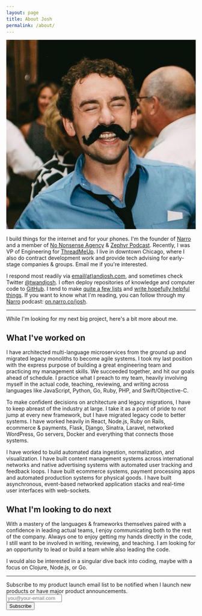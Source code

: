 ```yaml
---
layout: page
title: About Josh
permalink: /about/
---
```

<style>
.markdown-body p img{
    max-width: 100px !important;
    float: right;
    margin: 0.5em -3em 0.5em 1em !important;
    box-shadow: 0 0 5px rgba(0,0,0,0.5);
}
@media only screen and (max-width :48em){
    .markdown-body p img{
        margin-right: 0 !important;
    }
}
</style>
![Josh Beckman](/images/page/mustache.jpg)

I build things for the internet and for your phones. I'm the founder of [Narro](//narro.co) and a member of [No Nonsense Agency](http://no.nonsense.agency) & [Zephyr Podcast](https://soundcloud.com/zephyrpodcast). Recently, I was VP of Engineering for [ThreadMeUp](http://threadmeup.com). I live in downtown Chicago, where I also do contract development work and provide tech advising for early-stage companies & groups. Email me if you're interested.

I respond most readily via [email(at)andjosh.com](mailto:email@andjosh.com), and sometimes check Twitter [@twandjosh](http://twitter.com/twandjosh). I often deploy repositories of knowledge and computer code to [GitHub](//github.com/andjosh). I tend to make [quite a few lists](/lists) and [write hopefully helpful things](/). If you want to know what I'm reading, you can follow through my [Narro](//narro.co) podcast: [on.narro.co/josh](http://on.narro.co/josh).

---

While I'm looking for my next big project, here's a bit more about me.

## What I've worked on
I have architected multi-language microservices from the ground up and migrated legacy monoliths to become agile systems. I took my last position with the express purpose of building a great engineering team and practicing my management skills. We succeeded together, and hit our goals ahead of schedule. I practice what I preach to my team, heavily involving myself in the actual code, teaching, reviewing, and writing across languages like JavaScript, Python, Go, Ruby, PHP, and Swift/Objective-C.

To make confident decisions on architecture and legacy migrations, I have to keep abreast of the industry at large. I take it as a point of pride to _not_ jump at every new framework, but I have migrated legacy code to better systems. I have worked heavily in React, Node.js, Ruby on Rails, ecommerce & payments, Flask, Django, Sinatra, Laravel, networked WordPress, Go servers, Docker and everything that connects those systems.

I have worked to build automated data ingestion, normalization, and visualization. I have built content management systems across international networks and native advertising systems with automated user tracking and feedback loops. I have built ecommerce systems, payment processing apps and automated production systems for physical goods. I have built asynchronous, event-based networked application stacks and real-time user interfaces with web-sockets.

## What I'm looking to do next
With a mastery of the languages & frameworks themselves paired with a confidence in leading actual teams, I enjoy communicating both to the rest of the company. Always one to enjoy getting my hands directly in the code, I still want to be involved in writing, reviewing, and teaching. I am looking for an opportunity to lead or build a team while also leading the code.

I would also be interested in a singular dive back into coding, maybe with a focus on Clojure, Node.js, or Go.

---

 <form action="https://tinyletter.com/andjosh" method="post" target="popupwindow" onsubmit="window.open('https://tinyletter.com/andjosh', 'popupwindow', 'scrollbars=yes,width=800,height=600');return true"><p><label for="tlemail">Subscribe to my product launch email list to be notified when I Iaunch new products or have major product announcements.</label><br><input type="email" style="width:140px" name="email" id="tlemail" placeholder="you@your-email.com"/><input type="hidden" value="1" name="embed"/><br><input type="submit" value="Subscribe" /></p></form>
